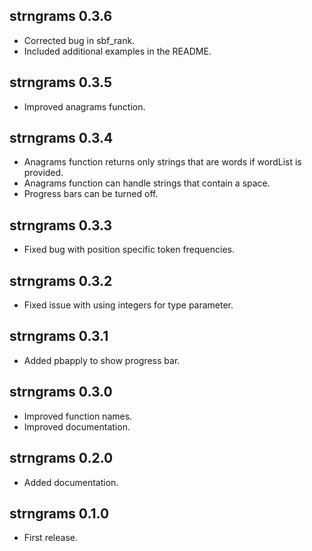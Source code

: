 
## strngrams 0.3.6
- Corrected bug in sbf_rank.
- Included additional examples in the README.

## strngrams 0.3.5
- Improved anagrams function.

## strngrams 0.3.4

- Anagrams function returns only strings that are words if wordList is provided.
- Anagrams function can handle strings that contain a space.
- Progress bars can be turned off.

## strngrams 0.3.3

- Fixed bug with position specific token frequencies.

## strngrams 0.3.2

- Fixed issue with using integers for type parameter.

## strngrams 0.3.1

- Added pbapply to show progress bar.

## strngrams 0.3.0

- Improved function names.
- Improved documentation.

## strngrams 0.2.0

- Added documentation.

## strngrams 0.1.0

- First release.
